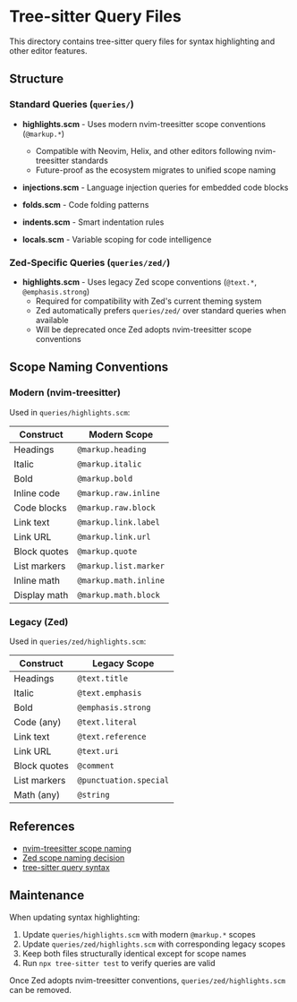 # Tree-sitter Query Files

This directory contains tree-sitter query files for syntax highlighting and other editor features.

## Structure

### Standard Queries (`queries/`)

- **highlights.scm** - Uses modern nvim-treesitter scope conventions (`@markup.*`)
  - Compatible with Neovim, Helix, and other editors following nvim-treesitter standards
  - Future-proof as the ecosystem migrates to unified scope naming

- **injections.scm** - Language injection queries for embedded code blocks
- **folds.scm** - Code folding patterns
- **indents.scm** - Smart indentation rules
- **locals.scm** - Variable scoping for code intelligence

### Zed-Specific Queries (`queries/zed/`)

- **highlights.scm** - Uses legacy Zed scope conventions (`@text.*`, `@emphasis.strong`)
  - Required for compatibility with Zed's current theming system
  - Zed automatically prefers `queries/zed/` over standard queries when available
  - Will be deprecated once Zed adopts nvim-treesitter scope conventions

## Scope Naming Conventions

### Modern (nvim-treesitter)

Used in `queries/highlights.scm`:

| Construct | Modern Scope |
|-----------|-------------|
| Headings | `@markup.heading` |
| Italic | `@markup.italic` |
| Bold | `@markup.bold` |
| Inline code | `@markup.raw.inline` |
| Code blocks | `@markup.raw.block` |
| Link text | `@markup.link.label` |
| Link URL | `@markup.link.url` |
| Block quotes | `@markup.quote` |
| List markers | `@markup.list.marker` |
| Inline math | `@markup.math.inline` |
| Display math | `@markup.math.block` |

### Legacy (Zed)

Used in `queries/zed/highlights.scm`:

| Construct | Legacy Scope |
|-----------|-------------|
| Headings | `@text.title` |
| Italic | `@text.emphasis` |
| Bold | `@emphasis.strong` |
| Code (any) | `@text.literal` |
| Link text | `@text.reference` |
| Link URL | `@text.uri` |
| Block quotes | `@comment` |
| List markers | `@punctuation.special` |
| Math (any) | `@string` |

## References

- [nvim-treesitter scope naming](https://github.com/nvim-treesitter/nvim-treesitter/blob/master/CONTRIBUTING.md#parser-configurations)
- [Zed scope naming decision](https://github.com/ck37/zed-quarto-extension/blob/main/docs/scope-naming-decision.md)
- [tree-sitter query syntax](https://tree-sitter.github.io/tree-sitter/syntax-highlighting#queries)

## Maintenance

When updating syntax highlighting:

1. Update `queries/highlights.scm` with modern `@markup.*` scopes
2. Update `queries/zed/highlights.scm` with corresponding legacy scopes
3. Keep both files structurally identical except for scope names
4. Run `npx tree-sitter test` to verify queries are valid

Once Zed adopts nvim-treesitter conventions, `queries/zed/highlights.scm` can be removed.
